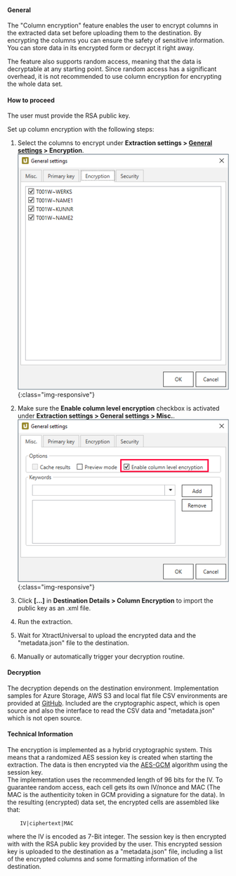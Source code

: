 #### General

The "Column encryption" feature enables the user to encrypt columns in the extracted data set 
before uploading them to the destination.
By encrypting the columns you can ensure the safety of sensitive information.
You can store data in its encrypted form or decrypt it right away.

The feature also supports random access, meaning that the data is decryptable at any starting point. 
Since random access has a significant overhead, it is not recommended to use column encryption for encrypting the whole data set.

#### How to proceed
The user must provide the RSA public key.

Set up column encryption with the following steps:

1. Select the columns to encrypt under **Extraction settings > [General settings](https://help.theobald-software.com/en/xtract-universal/getting-started/general-settings) > Encryption**.
	![XU_Column_Encryption_01](/img/content/xu/xu-column-encryption-01.png){:class="img-responsive"}
	
 2. Make sure the **Enable column level encryption** checkbox is activated under **Extraction settings > General settings > Misc.**. 
	![XU_Column_Encryption_02](/img/content/xu/xu-column-encryption-02.png){:class="img-responsive"}

3. Click **[...]** in **Destination Details > Column Encryption** to import the public key as an .xml file.
	
4. Run the extraction.
	
5. Wait for XtractUniversal to upload the encrypted data and the "metadata.json" file to the destination.
	
6. Manually or automatically trigger your decryption routine. 
	
#### Decryption
The decryption depends on the destination environment. Implementation samples for Azure Storage, AWS S3 and local flat file CSV environments are provided at [GitHub](https://github.com/theobald-software/xu-column-decryption). Included are the cryptographic aspect, which is open source and also the interface to read the CSV data and "metadata.json" which is not open source.

#### Technical Information
The encryption is implemented as a hybrid cryptographic system. This means that a randomized AES session key is created when starting the extraction. The data is then encrypted via the [AES-GCM](https://nvlpubs.nist.gov/nistpubs/Legacy/SP/nistspecialpublication800-38d.pdf) algorithm using the session key. <br>
The implementation uses the recommended length of 96 bits for the IV.
To guarantee random access, each cell gets its own IV/nonce and MAC (The MAC is the authenticity token in GCM providing a signature for the data).
In the resulting (encrypted) data set, the encrypted cells are assembled like that:
```
    IV|ciphertext|MAC
```
where the IV is encoded as 7-Bit integer.
The session key is then encrypted with with the RSA public key provided by the user. This encrypted session key is uploaded to the destination as a "metadata.json" file, including a list of the encrypted columns and some formatting information of the destination.